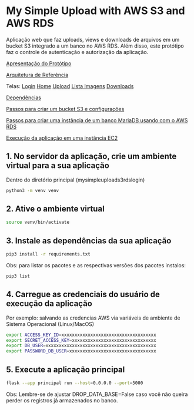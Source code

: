 # My Simple Upload with AWS S3 and AWS RDS

Aplicação web que faz uploads, views e downloads de arquivos em um bucket S3 integrado a um banco no AWS RDS. Além disso, este protótipo faz o controle de autenticação e autorização da aplicação. 

[Apresentação do Protótipo](https://github.com/armandossrecife/mysimpleuploads3rdslogin/blob/main/docs/Topicos%20Engenharia%20de%20Software%20-%20App%20Web%20com%20S3%20e%20RDS.pdf)

[Arquitetura de Referência](https://github.com/armandossrecife/mysimpleuploads3rdslogin/blob/main/docs/arquitetura.png)

Telas: [Login]() [Home](https://github.com/armandossrecife/mysimpleuploads3rdslogin/blob/main/docs/home.png) [Upload](https://github.com/armandossrecife/mysimpleuploads3rdslogin/blob/main/docs/upload_2.png) [Lista Imagens]() [Downloads](https://github.com/armandossrecife/mysimpleuploads3rdslogin/blob/main/docs/downloads.png) 

[Dependências](https://github.com/armandossrecife/mysimpleuploads3rdslogin/blob/main/docs/dependencias.md)

[Passos para criar um bucket S3 e configurações](https://github.com/armandossrecife/mysimpleuploads3rdslogin/blob/main/docs/passos_s3.md)

[Passos para criar uma instância de um banco MariaDB usando com o AWS RDS](https://github.com/armandossrecife/mysimpleuploads3rdslogin/blob/main/docs/passos_rds.md)

[Execução da aplicação em uma instância EC2](https://github.com/armandossrecife/mysimpleuploads3rdslogin/blob/main/docs/passos_ec2.md)

## 1. No servidor da aplicação, crie um ambiente virtual para a sua aplicação

Dentro do diretório principal (mysimpleuploads3rdslogin)

```bash
python3 -m venv venv
```

## 2. Ative o ambiente virtual

```bash
source venv/bin/activate
```

## 3. Instale as dependências da sua aplicação

```bash
pip3 install -r requirements.txt
```

Obs: para listar os pacotes e as respectivas versões dos pacotes instalos:
```bash
pip3 list
```

## 4. Carregue as credenciais do usuário de execução da aplicação

Por exemplo: salvando as credencias AWS via variáveis de ambiente de Sistema Operacional (Linux/MacOS)

```bash
export ACCESS_KEY_ID=xxxxxxxxxxxxxxxxxxxxxxxxxxxxxxxxxxxx
export SECRET_ACCESS_KEY=xxxxxxxxxxxxxxxxxxxxxxxxxxxxxxxx
export DB_USER=xxxxxxxxxxxxxxxxxxxxxxxxxxxxxxxxxxxxxxxxxx
export PASSWORD_DB_USER=xxxxxxxxxxxxxxxxxxxxxxxxxxxxxxxxx
```

## 5. Execute a aplicação principal
```bash
flask --app principal run --host=0.0.0.0 --port=5000
```

Obs: Lembre-se de ajustar DROP_DATA_BASE=False caso você não queira perder os registros já armazenados no banco.
